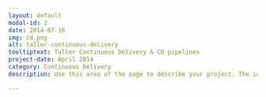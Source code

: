 ```yaml
---
layout: default
modal-id: 2
date: 2014-07-16
img: cd.png
alt: taller-continuous-delivery
tooltiptext: Taller Continuous Delivery & CD pipelines
project-date: April 2014
category: Continuous Delivery
description: Use this area of the page to describe your project. The icon above is part of a free icon set by <a href="https://sellfy.com/p/8Q9P/jV3VZ/">Flat Icons</a>. On their website, you can download their free set with 16 icons, or you can purchase the entire set with 146 icons for only $12!

---
```


